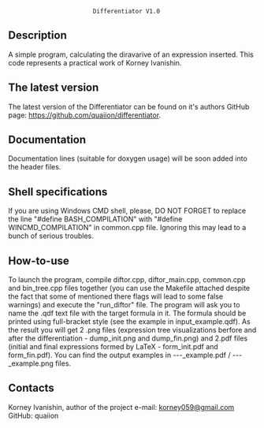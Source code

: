                             Differentiator V1.0

Description
-----------

A simple program, calculating the diravarive of an expression inserted.
This code represents a practical work of Korney Ivanishin.

The latest version
------------------

The latest version of the Differentiator can be found on it's authors
GitHub page: https://github.com/quaiion/differentiator.

Documentation
-------------

Documentation lines (suitable for doxygen usage) will be soon added into the
header files.

Shell specifications
--------------------

If you are using Windows CMD shell, please, DO NOT FORGET to replace the
line "#define BASH_COMPILATION" with "#define WINCMD_COMPILATION" in common.cpp
file. Ignoring this may lead to a bunch of serious troubles.

How-to-use
----------

To launch the program, compile diftor.cpp, diftor_main.cpp, common.cpp
and bin_tree.cpp files together (you can use the Makefile attached despite
the fact that some of mentioned there flags will lead to some false warnings)
and execute the "run_diftor" file. The program will ask you to name the .qdf
text file with the target formula in it. The formula should be printed using
full-bracket style (see the example in input_example.qdf). As the result you
will get 2 .png files (expression tree visualizations berfore and after the
differentiation - dump_init.png and dump_fin.png) and 2.pdf files (initial and
final expressions formed by LaTeX - form_init.pdf and form_fin.pdf). You can
find the output examples in ---_example.pdf / ---_example.png files.

Contacts
--------

Korney Ivanishin, author of the project
e-mail: korney059@gmail.com
GitHub: quaiion
